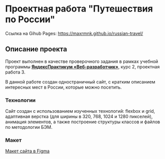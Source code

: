 # Проектная работа "Путешествия по России"

Ссылка на Gihub Pages: https://maxrmnk.github.io/russian-travel/

## Описание проекта
Проект выполнен в качестве проверочного задания в рамках учебной программы **[ЯндексПрактикум «Веб-разработчик»](https://practicum.yandex.ru/web/)**, курс 2, проектная работа 3.

В данной работе создан одностраничный сайт, с кратким описанием интересных мест в России, которые можно посетить.

### Технологии
Сайт создан с использованием изученных технологий: flexbox и grid, адаптивная верстка (для ширины в 320, 768, 1024 и 1280 пикселей), анимация элементов, а также построение структуры классов и файлов по методологии БЭМ.

### Макет
[Макет сайта в Figma](https://www.figma.com/file/5S2WSbEFL6awjVWJ0NWL8Q/Sprint-3_-Russia-_-desktop-mobile)
